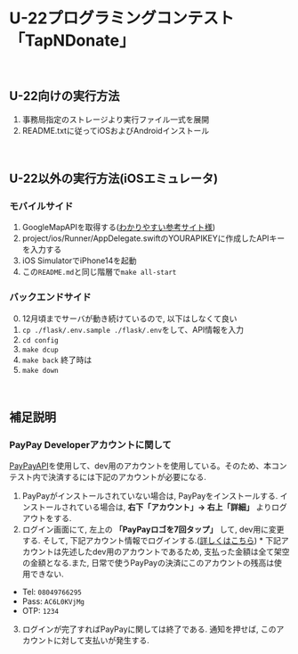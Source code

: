 # U-22プログラミングコンテスト「TapNDonate」

<br />

## U-22向けの実行方法
1. 事務局指定のストレージより実行ファイル一式を展開
2. README.txtに従ってiOSおよびAndroidインストール

<br />

## U-22以外の実行方法(iOSエミュレータ)

### モバイルサイド

1. GoogleMapAPIを取得する([わかりやすい参考サイト様](https://qiita.com/Haruka-Ogawa/items/997401a2edcd20e61037))
2. project/ios/Runner/AppDelegate.swiftのYOURAPIKEYに作成したAPIキーを入力する
3. iOS SimulatorでiPhone14を起動
4. この`README.md`と同じ階層で`make all-start`

### バックエンドサイド

0. 12月頃までサーバが動き続けているので, 以下はしなくて良い
1. `cp ./flask/.env.sample ./flask/.env`をして、API情報を入力
2. `cd config`
3. `make dcup`
4. `make back`
終了時は
5. `make down`

<br />

## 補足説明
### PayPay Developerアカウントに関して
[PayPayAPI](https://developer.paypay.ne.jp/)を使用して、dev用のアカウントを使用している。そのため、本コンテスト内で決済するには下記のアカウントが必要になる.

1. PayPayがインストールされていない場合は, PayPayをインストールする.
インストールされている場合は, **右下「アカウント」→ 右上「詳細」** よりログアウトをする.
2. ログイン画面にて, 左上の **「PayPayロゴを7回タップ」** して, dev用に変更する. そして, 下記アカウント情報でログインする.([詳しくはこちら](https://integration.paypay.ne.jp/hc/ja/articles/4414061901199-%E3%83%86%E3%82%B9%E3%83%88%E7%92%B0%E5%A2%83%E3%81%A7PayPay%E3%82%A2%E3%83%97%E3%83%AA%E3%82%92%E5%88%A9%E7%94%A8%E3%81%A7%E3%81%8D%E3%81%BE%E3%81%99%E3%81%8B-))
\* 下記アカウントは先述したdev用のアカウントであるため, 支払った金額は全て架空の金額となる.また, 日常で使うPayPayの決済にこのアカウントの残高は使用できない.

- Tel: `08049766295`
- Pass: `AC6L0KVjMg`
- OTP: `1234`

3. ログインが完了すればPayPayに関しては終了である. 通知を押せば, このアカウントに対して支払いが発生する.
